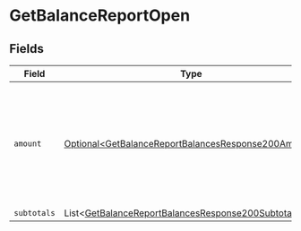 # GetBalanceReportOpen


## Fields

| Field                                                                                                                          | Type                                                                                                                           | Required                                                                                                                       | Description                                                                                                                    |
| ------------------------------------------------------------------------------------------------------------------------------ | ------------------------------------------------------------------------------------------------------------------------------ | ------------------------------------------------------------------------------------------------------------------------------ | ------------------------------------------------------------------------------------------------------------------------------ |
| `amount`                                                                                                                       | [Optional\<GetBalanceReportBalancesResponse200Amount>](../../models/operations/GetBalanceReportBalancesResponse200Amount.md)   | :heavy_minus_sign:                                                                                                             | In v2 endpoints, monetary amounts are represented as objects with a `currency` and `value` field.                              |
| `subtotals`                                                                                                                    | List\<[GetBalanceReportBalancesResponse200Subtotals](../../models/operations/GetBalanceReportBalancesResponse200Subtotals.md)> | :heavy_minus_sign:                                                                                                             | N/A                                                                                                                            |